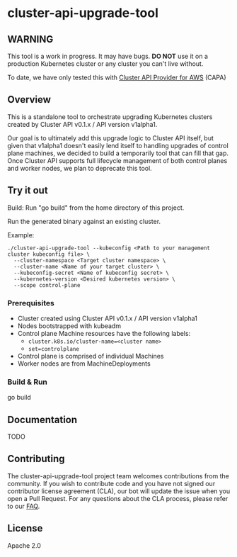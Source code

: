 # cluster-api-upgrade-tool

## WARNING

This tool is a work in progress. It may have bugs. **DO NOT** use it on a production Kubernetes cluster or any cluster you can't live without.

To date, we have only tested this with [Cluster API Provider for AWS](http://github.com/kubernetes-sigs/cluster-api-provider-aws) (CAPA)

## Overview

This is a standalone tool to orchestrate upgrading Kubernetes clusters created by Cluster API v0.1.x / API version v1alpha1.

Our goal is to ultimately add this upgrade logic to Cluster API itself, but given that v1alpha1 doesn't easily lend itself to
handling upgrades of control plane machines, we decided to build a temporarily tool that can fill that gap. Once Cluster API
supports full lifecycle management of both control planes and worker nodes, we plan to deprecate this tool.

## Try it out

Build: Run "go build" from the home directory of this project.

Run the generated binary against an existing cluster.

Example:

````
./cluster-api-upgrade-tool --kubeconfig <Path to your management cluster kubeconfig file> \
  --cluster-namespace <Target cluster namespace> \
  --cluster-name <Name of your target cluster> \
  --kubeconfig-secret <Name of kubeconfig secret> \
  --kubernetes-version <Desired kubernetes version> \
  --scope control-plane
````

### Prerequisites

* Cluster created using Cluster API v0.1.x / API version v1alpha1
* Nodes bootstrapped with kubeadm
* Control plane Machine resources have the following labels:
  * `cluster.k8s.io/cluster-name=<cluster name>`
  * `set=controlplane`
* Control plane is comprised of individual Machines
* Worker nodes are from MachineDeployments

### Build & Run

go build

## Documentation

TODO

## Contributing

The cluster-api-upgrade-tool project team welcomes contributions from the community. If you wish to contribute code and you have not signed our contributor license agreement (CLA), our bot will update the issue when you open a Pull Request. For any questions about the CLA process, please refer to our [FAQ](https://cla.vmware.com/faq).

## License
Apache 2.0
